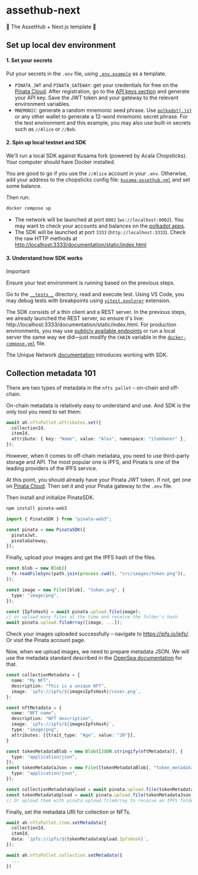 # assethub-next
🔗 The AssetHub + Next.js template 🔗

## Set up local dev environment

#### 1. Set your secrets

Put your secrets in the `.env` file, using [`.env.example`](./.env.example) as a template.

- `PINATA_JWT` and `PINATA_GATEWAY`: get your credentials for free on the [Pinata Cloud](https://pinata.cloud/). After registration, go to the [API keys section](https://app.pinata.cloud/developers/api-keys) and generate your API key. Save the JWT token and your gateway to the relevant environment variables.
- `MNEMONIC`: generate a random mnemonic seed phrase. Use [`polkadot{.js}`](https://polkadot.js.org/extension/) or any other wallet to generate a 12-word mnemonic secret phrase. For the test environment and this example, you may also use built-in secrets such as `//Alice` or `//Bob`.

#### 2. Spin up local testnet and SDK

We'll run a local SDK against Kusama fork (powered by Acala Chopsticks). Your computer should have Docker installed.

You are good to go if you use the `//Alice` account in your `.env`. Otherwise, add your address to the chopsticks config file: [`kusama-assethub.yml`](./kusama-assethub.yml) and set some balance.

Then run:

```sh
docker compose up
```

- The network will be launched at port `8002` (`ws://localhost:8002`). You may want to check your accounts and balances on the [polkadot apps](https://polkadot.js.org/apps/?rpc=ws://localhost:8002#/accounts). 
- The SDK will be launched at port `3333` (`http://localhost:3333`). Check the raw HTTP methods at [http://localhost:3333/documentation/static/index.html](http://localhost:3333/documentation/static/index.html)

#### 3. Understand how SDK works

> [!IMPORTANT]
> Ensure your test environment is running based on the previous steps.

Go to the [`__tests__`](./src/__tests__/) directory, read and execute test. Using VS Code, you may debug tests with breakpoints using [`vitest.explorer`](https://marketplace.visualstudio.com/items?itemName=vitest.explorer) extension.

The SDK consists of a thin client and a REST server. In the previous steps, we already launched the REST server, so ensure it's live: http://localhost:3333/documentation/static/index.html. For production environments, you may use [publicly available endpoints](https://docs.unique.network/reference/sdk-endpoints.html) or run a local server the same way we did—just modify the `CHAIN` variable in the [`docker-compose.yml`](./docker-compose.yml) file.

The Unique Network [documentation](https://docs.unique.network/build/sdk/v2/asset-hub.html) introduces working with SDK.

## Collection metadata 101

There are two types of metadata in the `nfts pallet` – on-chain and off-chain.

On-chain metadata is relatively easy to understand and use. And SDK is the only tool you need to set them:
<!-- Except of namespaces -->

```ts
await ah.nftsPallet.attributes.set({
  collectionId,
  itemId,
  attribute: { key: "Name", value: "Alex", namespace: "itemOwner" },
});
```

However, when it comes to off-chain metadata, you need to use third-party storage and API. The most popular one is IPFS, and Pinata is one of the leading providers of the IPFS service. 

At this point, you should already have your Pinata JWT token. If not, get one on [Pinata Cloud](https://pinata.cloud/). Then set it and your Pinata gateway to the `.env` file.

Then install and initialize PinataSDK.

```sh
npm install pinata-web3
```

```ts
import { PinataSDK } from "pinata-web3";

const pinata = new PinataSDK({
  pinataJwt,
  pinataGateway,
});
```

Finally, upload your images and get the IPFS hash of the files.

```ts
const blob = new Blob([
  fs.readFileSync(path.join(process.cwd(), "src/images/token.png")),
]);

const image = new File([blob], "token.png", {
  type: "image/png",
});

const {IpfsHash} = await pinata.upload.file(image);
// or upload many files at the time and receive the folder's hash
await pinata.upload.fileArray([image, ...]);
```

Check your images uploaded successfully – navigate to https://ipfs.io/ipfs/<Your IPFS hash>. Or visit the Pinata account page.

Now, when we upload images, we need to prepare metadata JSON. We will use the metadata standard described in the [OpenSea documentation](https://docs.opensea.io/docs/metadata-standards) for that.

```ts
const collectionMetadata = {
  name: "My NFT",
  description: "This is a unique NFT",
  image: `ipfs://ipfs/${imagesIpfsHash}/cover.png`,
};

const nftMetadata = {
  name: "NFT name",
  description: "NFT description",
  image: `ipfs://ipfs/${imagesIpfsHash}`,
  type: "image/png",
  attributes: [{trait_type: "Age", value: "20"}],
}

const tokenMetadataBlob = new Blob([JSON.stringify(nftMetadata)], {
  type: "application/json",
});
const tokenMetadataJson = new File([tokenMetadataBlob], "token_metadata.json", {
  type: "application/json",
});

const collectionMetadataUpload = await pinata.upload.file(tokenMetadataJson);
const tokenMetadataUpload = await pinata.upload.file(tokenMetadataJson);
// Or upload them with pinata.upload.fileArray to receive an IPFS folder hash.
```

Finally, set the metadata URI for collection or NFTs.

```ts
await ah.nftsPallet.item.setMetadata({
  collectionId,
  itemId,
  data: `ipfs://ipfs/${tokenMetadataUpload.IpfsHash}`,
});

await ah.nftsPallet.collection.setMetadata({
  ...
})
```
